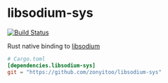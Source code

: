 # libsodium-sys

[![Build Status](https://travis-ci.org/zonyitoo/libsodium-sys.svg)](https://travis-ci.org/zonyitoo/libsodium-sys)

Rust native binding to [libsodium](https://github.com/jedisct1/libsodium)

```toml
# Cargo.toml
[dependencies.libsodium-sys]
git = "https://github.com/zonyitoo/libsodium-sys"
```

